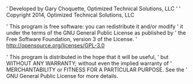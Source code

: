 ' Developed by Gary Choquette, Optimized Technical Solutions, LLC
'
' Copyright 2014, Optimized Technical Solutions, LLC

'    This program is free software: you can redistribute it and/or modify
'    it under the terms of the GNU General Public License as published by
'    the Free Software Foundation, version 3 of the License.
'    http://opensource.org/licenses/GPL-3.0

'    This program is distributed in the hope that it will be useful,
'    but WITHOUT ANY WARRANTY; without even the implied warranty of
'    MERCHANTABILITY or FITNESS FOR A PARTICULAR PURPOSE.  See the
'    GNU General Public License for more details.
